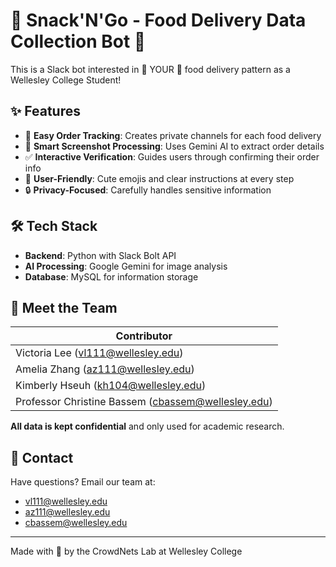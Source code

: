 # 🍔 Snack'N'Go - Food Delivery Data Collection Bot 🤖

This is a Slack bot interested in 🫵 YOUR 🫵 food delivery pattern as a Wellesley College Student!

## ✨ Features

- 🍕 **Easy Order Tracking**: Creates private channels for each food delivery
- 📸 **Smart Screenshot Processing**: Uses Gemini AI to extract order details
- ✅ **Interactive Verification**: Guides users through confirming their order info
- 🎉 **User-Friendly**: Cute emojis and clear instructions at every step
- 🔒 **Privacy-Focused**: Carefully handles sensitive information

## 🛠️ Tech Stack

- **Backend**: Python with Slack Bolt API
- **AI Processing**: Google Gemini for image analysis
- **Database**: MySQL for information storage

## 🤝 Meet the Team

| Contributor |
| ------------- |
| Victoria Lee (vl111@wellesley.edu) |
| Amelia Zhang (az111@wellesley.edu) |
| Kimberly Hseuh (kh104@wellesley.edu) |
| Professor Christine Bassem (cbassem@wellesley.edu) |

**All data is kept confidential** and only used for academic research.

## 💌 Contact

Have questions? Email our team at:
- vl111@wellesley.edu
- az111@wellesley.edu
- cbassem@wellesley.edu

---

Made with 🍟 by the CrowdNets Lab at Wellesley College